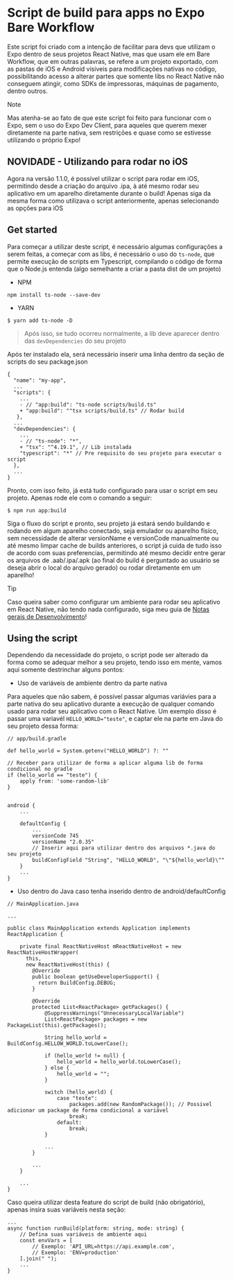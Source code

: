 # Script de build para apps no Expo Bare Workflow

Este script foi criado com a intenção de facilitar para devs que utilizam o Expo dentro de seus projetos React Native, mas que usam ele em Bare Workflow, que em outras palavras, se refere a um projeto exportado, com as pastas de iOS e Android visiveis para modificações nativas no código, possibilitando acesso a alterar partes que somente libs no React Native não conseguem atingir, como SDKs de impressoras, máquinas de pagamento, dentro outros.

> [!NOTE]
> Mas atenha-se ao fato de que este script foi feito para funcionar com o Expo, sem o uso do Expo Dev Client, para aqueles que querem mexer diretamente na parte nativa, sem restrições e quase como se estivesse utilizando o próprio Expo!

## NOVIDADE - Utilizando para rodar no iOS

Agora na versão 1.1.0, é possível utilizar o script para rodar em iOS, permitindo desde a criação do arquivo .ipa, à até mesmo rodar seu aplicativo em um aparelho diretamente durante o build! Apenas siga da mesma forma como utilizava o script anteriormente, apenas selecionando as opções para iOS

## Get started

Para começar a utilizar deste script, é necessário algumas configurações a serem feitas, a começar com as libs, é necessário o uso do `ts-node`, que permite execução de scripts em Typescript, compilando o código de forma que o Node.js entenda (algo semelhante a criar a pasta dist de um projeto)
- NPM
```
npm install ts-node --save-dev
```
- YARN
```
$ yarn add ts-node -D
```
> Após isso, se tudo ocorreu normalmente, a lib deve aparecer dentro das `devDependencies` do seu projeto

Após ter instalado ela, será necessário inserir uma linha dentro da seção de scripts do seu package.json
```
{
  "name": "my-app",
  ...
  "scripts": {
    ...
    - // "app:build": "ts-node scripts/build.ts"
    + "app:build": ""tsx scripts/build.ts" // Rodar build
   }, 
  ...
  "devDependencies": {
    ...
    - // "ts-node": "*",
    + "tsx": "^4.19.1", // Lib instalada
    "typescript": "*" // Pre requisito do seu projeto para executar o script
  },
  ...
}
```

Pronto, com isso feito, já está tudo configurado para usar o script em seu projeto. Apenas rode ele com o comando a seguir:
```
$ npm run app:build
```
Siga o fluxo do script e pronto, seu projeto já estará sendo buildando e rodando em algum aparelho conectado, seja emulador ou aparelho fisíco, sem necessidade de alterar versionName e versionCode manualmente ou até mesmo limpar cache de builds anteriores, o script já cuida de tudo isso de acordo com suas preferencias, permitindo até mesmo decidir entre gerar os arquivos de .aab/.ipa/.apk (ao final do build é perguntado ao usuário se deseja abrir o local do arquivo gerado) ou rodar diretamente em um aparelho!

> [!Tip]
> Caso queira saber como configurar um ambiente para rodar seu aplicativo em React Native, não tendo nada configurado, siga meu guia de [Notas gerais de Desenvolvimento](https://github.com/AnakonStar/notas-gerais-de-desenvolvimento)!

## Using the script

Dependendo da necessidade do projeto, o script pode ser alterado da forma como se adequar melhor a seu projeto, tendo isso em mente, vamos aqui somente destrinchar alguns pontos:

- Uso de variáveis de ambiente dentro da parte nativa

Para aqueles que não sabem, é possível passar algumas variávies para a parte nativa do seu aplicativo durante a execução de qualquer comando usado para rodar seu aplicativo com o React Native. Um exemplo disso é passar uma variavél `HELLO_WORLD="teste"`, e captar ele na parte em Java do seu projeto dessa forma:
```
// app/build.gradle

def hello_world = System.getenv("HELLO_WORLD") ?: ""

// Receber para utilizar de forma a aplicar alguma lib de forma condicional no gradle
if (hello_world == "teste") {
    apply from: 'some-random-lib'
}


android {
    ...

    defaultConfig {
        ...
        versionCode 745
        versionName "2.0.35"
        // Inserir aqui para utilizar dentro dos arquivos *.java do seu projeto
        buildConfigField "String", "HELLO_WORLD", "\"${hello_world}\""
    }
    ...
}
```

- Uso dentro do Java caso tenha inserido dentro de android/defaultConfig
```
// MainApplication.java

...

public class MainApplication extends Application implements ReactApplication {

    private final ReactNativeHost mReactNativeHost = new ReactNativeHostWrapper(
      this,
      new ReactNativeHost(this) {
        @Override
        public boolean getUseDeveloperSupport() {
          return BuildConfig.DEBUG;
        }
  
        @Override
        protected List<ReactPackage> getPackages() {
            @SuppressWarnings("UnnecessaryLocalVariable")
            List<ReactPackage> packages = new PackageList(this).getPackages();
    
            String hello_world = BuildConfig.HELLOW_WORLD.toLowerCase();
          
            if (hello_world != null) {
                hello_world = hello_world.toLowerCase();
            } else {
                hello_world = "";
            }
          
            switch (hello_world) {
                case "teste":
                    packages.add(new RandomPackage()); // Possivel adicionar um package de forma condicional a variável
                    break;
                default:
                    break;
            }

            ...
        }

        ...
    }

    ...
}
```

Caso queira utilizar desta feature do script de build (não obrigatório), apenas insira suas variáveis nesta seção:
```
...
async function runBuild(platform: string, mode: string) {
    // Defina suas variáveis de ambiente aqui
    const envVars = [
        // Exemplo: 'API_URL=https://api.example.com',
        // Exemplo: 'ENV=production'
    ].join(" ");
    ...
}
```
